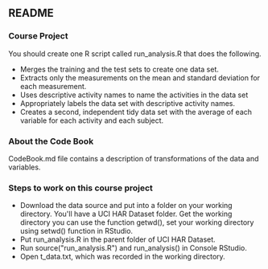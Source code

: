 ## README

### Course Project

You should create one R script called run_analysis.R that does the following.

* Merges the training and the test sets to create one data set.
* Extracts only the measurements on the mean and standard deviation for each measurement.
* Uses descriptive activity names to name the activities in the data set
* Appropriately labels the data set with descriptive activity names.
* Creates a second, independent tidy data set with the average of each variable for each activity and each subject.

### About the Code Book

CodeBook.md file contains a description of transformations of the data and variables.

### Steps to work on this course project

* Download the data source and put into a folder on your working directory. You'll have a UCI HAR Dataset folder. Get the working directory you can use the function getwd(), set your working directory using setwd() function in RStudio.
* Put run_analysis.R in the parent folder of UCI HAR Dataset.
* Run source("run_analysis.R") and run_analysis() in Console RStudio.
* Open t_data.txt, which was recorded in the working directory.